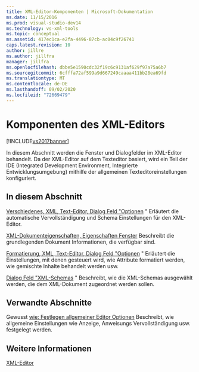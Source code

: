 ```yaml
---
title: XML-Editor-Komponenten | Microsoft-Dokumentation
ms.date: 11/15/2016
ms.prod: visual-studio-dev14
ms.technology: vs-xml-tools
ms.topic: conceptual
ms.assetid: 417ec1ca-e2fa-4496-87cb-ac04c9f26741
caps.latest.revision: 10
author: jillre
ms.author: jillfra
manager: jillfra
ms.openlocfilehash: dbbe5e1590cdc32f19c6c9131af629f97a75a6b7
ms.sourcegitcommit: 6cfffa72af599a9d667249caaaa411bb28ea69fd
ms.translationtype: MT
ms.contentlocale: de-DE
ms.lasthandoff: 09/02/2020
ms.locfileid: "72669479"
---
```

# <a name="xml-editor-components"></a>Komponenten des XML-Editors
[!INCLUDE[vs2017banner](../includes/vs2017banner.md)]

In diesem Abschnitt werden die Fenster und Dialogfelder im XML-Editor behandelt. Da der XML-Editor auf dem Texteditor basiert, wird ein Teil der IDE (Integrated Development Environment, Integrierte Entwicklungsumgebung) mithilfe der allgemeinen Texteditoreinstellungen konfiguriert.

## <a name="in-this-section"></a>In diesem Abschnitt
 [Verschiedenes, XML, Text-Editor, Dialog Feld "Optionen](../xml-tools/miscellaneous-xml-text-editor-options-dialog-box.md) " Erläutert die automatische Vervollständigung und Schema Einstellungen für den XML-Editor.

 [XML-Dokumenteigenschaften, Eigenschaften Fenster](../xml-tools/xml-document-properties-properties-window.md) Beschreibt die grundlegenden Dokument Informationen, die verfügbar sind.

 [Formatierung, XML, Text-Editor, Dialog Feld "Optionen](../xml-tools/formatting-xml-text-editor-options-dialog-box.md) " Erläutert die Einstellungen, mit denen gesteuert wird, wie Attribute formatiert werden, wie gemischte Inhalte behandelt werden usw.

 [Dialog Feld "XML-Schemas](../xml-tools/xml-schemas-dialog-box.md) " Beschreibt, wie die XML-Schemas ausgewählt werden, die dem XML-Dokument zugeordnet werden sollen.

## <a name="related-sections"></a>Verwandte Abschnitte
 Gewusst [wie: Festlegen allgemeiner Editor Optionen](https://msdn.microsoft.com/704e4a7b-2162-4bed-8a47-f4f6ffec98c2) Beschreibt, wie allgemeine Einstellungen wie Anzeige, Anweisungs Vervollständigung usw. festgelegt werden.

## <a name="see-also"></a>Weitere Informationen
 [XML-Editor](../xml-tools/xml-editor.md)
